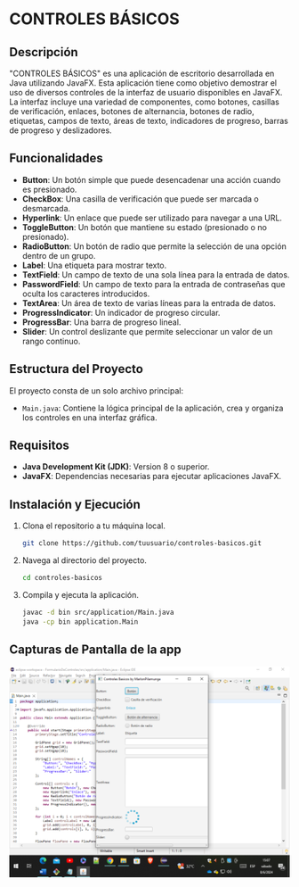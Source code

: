 # CONTROLES BÁSICOS

## Descripción

"CONTROLES BÁSICOS" es una aplicación de escritorio desarrollada en Java utilizando JavaFX. Esta aplicación tiene como objetivo demostrar el uso de diversos controles de la interfaz de usuario disponibles en JavaFX. La interfaz incluye una variedad de componentes, como botones, casillas de verificación, enlaces, botones de alternancia, botones de radio, etiquetas, campos de texto, áreas de texto, indicadores de progreso, barras de progreso y deslizadores.

## Funcionalidades

- **Button**: Un botón simple que puede desencadenar una acción cuando es presionado.
- **CheckBox**: Una casilla de verificación que puede ser marcada o desmarcada.
- **Hyperlink**: Un enlace que puede ser utilizado para navegar a una URL.
- **ToggleButton**: Un botón que mantiene su estado (presionado o no presionado).
- **RadioButton**: Un botón de radio que permite la selección de una opción dentro de un grupo.
- **Label**: Una etiqueta para mostrar texto.
- **TextField**: Un campo de texto de una sola línea para la entrada de datos.
- **PasswordField**: Un campo de texto para la entrada de contraseñas que oculta los caracteres introducidos.
- **TextArea**: Un área de texto de varias líneas para la entrada de datos.
- **ProgressIndicator**: Un indicador de progreso circular.
- **ProgressBar**: Una barra de progreso lineal.
- **Slider**: Un control deslizante que permite seleccionar un valor de un rango continuo.

## Estructura del Proyecto

El proyecto consta de un solo archivo principal:

- `Main.java`: Contiene la lógica principal de la aplicación, crea y organiza los controles en una interfaz gráfica.

## Requisitos

- **Java Development Kit (JDK)**: Version 8 o superior.
- **JavaFX**: Dependencias necesarias para ejecutar aplicaciones JavaFX.

## Instalación y Ejecución

1. Clona el repositorio a tu máquina local.
    ```bash
    git clone https://github.com/tuusuario/controles-basicos.git
    ```
2. Navega al directorio del proyecto.
    ```bash
    cd controles-basicos
    ```
3. Compila y ejecuta la aplicación.
    ```bash
    javac -d bin src/application/Main.java
    java -cp bin application.Main
    ```

## Capturas de Pantalla de la app 
![EJCUCIÓN APP](https://github.com/MaRl0N4/CONTROLES-B-SICOS/blob/2bd4224035d63348a115df7cbc0915c8dbffb14c/Captura%20de%20pantalla%20(453).png)
